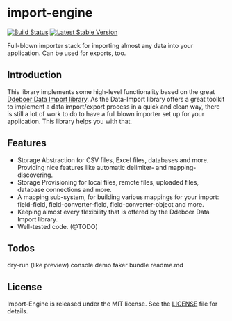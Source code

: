 import-engine
=============

[![Build Status](https://travis-ci.org/mathielen/import-engine.png?branch=master)](https://travis-ci.org/mathielen/import-engine) 
[![Latest Stable Version](https://poser.pugx.org/mathielen/import-engine/v/stable.png)](https://packagist.org/packages/mathielen/import-engine)

Full-blown importer stack for importing almost any data into your application. Can be used for exports, too.

Introduction
------------
This library implements some high-level functionality based on the great [Ddeboer Data Import library](https://github.com/ddeboer/data-import).
As the Data-Import library offers a great toolkit to implement a data import/export process in a quick and clean way, there is still a lot of work to do to have a full blown importer set up for your application. This library helps you with that.

Features
--------
* Storage Abstraction for CSV files, Excel files, databases and more. Providing nice features like automatic delimiter- and mapping-discovering.
* Storage Provisioning for local files, remote files, uploaded files, database connections and more.
* A mapping sub-system, for building various mappings for your import: field-field, field-converter-field, field-converter-object and more.
* Keeping almost every flexibility that is offered by the Ddeboer Data Import library.
* Well-tested code. (@TODO)

Todos
------------
dry-run (like preview)
console demo
faker
bundle
readme.md

License
-------

Import-Engine is released under the MIT license. See the [LICENSE](LICENSE) file for details.
